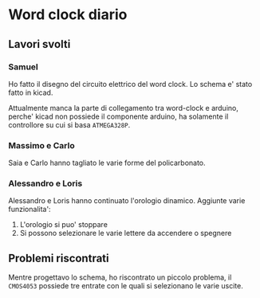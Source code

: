# Word clock diario

## Lavori svolti

### Samuel

Ho fatto il disegno del circuito elettrico del word clock. Lo schema e' stato
fatto in kicad.

Attualmente manca la parte di collegamento tra word-clock e arduino, perche'
kicad non possiede il componente arduino, ha solamente il controllore su cui
si basa `ATMEGA328P`.

### Massimo e Carlo

Saia e Carlo hanno tagliato le varie forme del policarbonato.

### Alessandro e Loris 

Alessandro e Loris hanno continuato l'orologio dinamico.
Aggiunte varie funzionalita':

1. L'orologio si puo' stoppare
2. Si possono selezionare le varie lettere da accendere o spegnere

## Problemi riscontrati

Mentre progettavo lo schema, ho riscontrato un piccolo problema, il `CMOS4053`
possiede tre entrate con le quali si selezionano le varie uscite.
